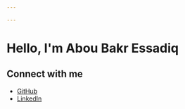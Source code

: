 ```yaml
---

---
```


# Hello, I'm Abou Bakr Essadiq

## Connect with me

- [GitHub](https://github.com/aredjil)
- [LinkedIn](https://linkedin.com/in/redjil-abou-baker-essadiq)

